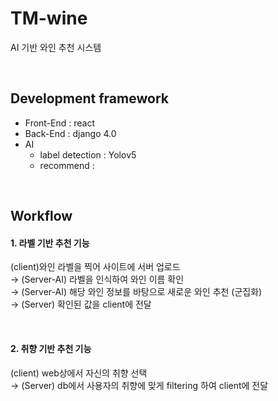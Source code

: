 

# TM-wine

AI 기반 와인 추천 시스템

<br>

## Development framework 

- Front-End : react
- Back-End : django 4.0
- AI
  - label detection : Yolov5
  - recommend :

<br>

## Workflow

#### 1. 라벨 기반 추천 기능
(client)와인 라벨을 찍어 사이트에 서버 업로드<br>
→ (Server-AI) 라벨을 인식하여 와인 이름 확인<br>
→ (Server-AI) 해당 와인 정보를 바탕으로 새로운 와인 추천 (군집화)<br>
→ (Server) 확인된 값을 client에 전달<br>

<br>

#### 2. 취향 기반 추천 기능
(client) web상에서 자신의 취향 선택<br>
→ (Server) db에서 사용자의 취향에 맞게 filtering 하여 client에 전달 









